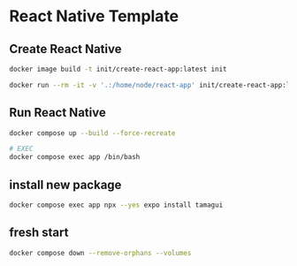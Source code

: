 # React Native Template


## Create React Native
```bash
docker image build -t init/create-react-app:latest init

docker run --rm -it -v '.:/home/node/react-app' init/create-react-app:latest
```


## Run React Native
```bash
docker compose up --build --force-recreate

# EXEC
docker compose exec app /bin/bash
```


## install new package
```bash
docker compose exec app npx --yes expo install tamagui
```


## fresh start
```bash
docker compose down --remove-orphans --volumes
```

